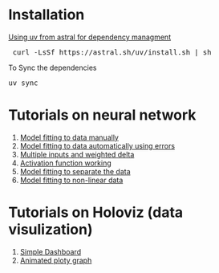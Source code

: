 # Installation 

[Using uv from astral for dependency managment](https://docs.astral.sh/uv/)
<pre> curl -LsSf https://astral.sh/uv/install.sh | sh </pre>

To Sync the dependencies
<pre>uv sync</pre>

# Tutorials on neural network

1. [Model fitting to data manually](deep_learning/manual_mode.ipynb)  
2. [Model fitting to data automatically using errors](deep_learning/backpropagation.ipynb)
3. [Multiple inputs and weighted delta](deep_learning/multiple_inputs.ipynb)
4. [Activation function working](deep_learning/activation_function.ipynb)
5. [Model fitting to separate the data](deep_learning/classification.ipynb)
6. [Model fitting to non-linear data](deep_learning/non-linear.ipynb)

# Tutorials on Holoviz (data visulization)

1. [Simple Dashboard](webapp/panel-dashboard.ipynb)
2. [Animated ploty graph](webapp/animated_graphs.ipynb)